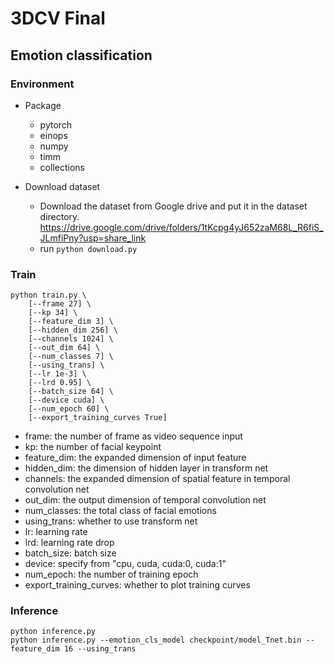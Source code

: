 # 3DCV Final

## Emotion classification

### Environment

- Package
	- pytorch
	- einops
	- numpy
	- timm
	- collections

- Download dataset
	- Download the dataset from Google drive and put it in the dataset directory.
	https://drive.google.com/drive/folders/1tKcpg4yJ652zaM68L_R6fiS_JLmfiPny?usp=share_link
	- run ```python download.py```

### Train

```shell
python train.py \
    [--frame 27] \
    [--kp 34] \
    [--feature_dim 3] \
    [--hidden_dim 256] \
    [--channels 1024] \
    [--out_dim 64] \
    [--num_classes 7] \
    [--using_trans] \
    [--lr 1e-3] \
    [--lrd 0.95] \
    [--batch_size 64] \
    [--device cuda] \
    [--num_epoch 60] \
	[--export_training_curves True]
```
- frame: the number of frame as video sequence input
- kp: the number of facial keypoint
- feature_dim: the expanded dimension of input feature
- hidden_dim: the dimension of hidden layer in transform net
- channels: the expanded dimension of spatial feature in temporal convolution net
- out_dim: the output dimension of temporal convolution net
- num_classes: the total class of facial emotions
- using_trans: whether to use transform net
- lr: learning rate
- lrd: learning rate drop
- batch_size: batch size
- device: specify from "cpu, cuda, cuda:0, cuda:1"
- num_epoch: the number of training epoch
- export_training_curves: whether to plot training curves

### Inference
```shell
python inference.py
python inference.py --emotion_cls_model checkpoint/model_Tnet.bin --feature_dim 16 --using_trans
```